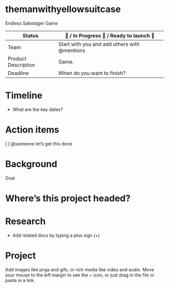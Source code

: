 # themanwithyellowsuitcase
Endless Sabotager Game

| Status              |  🌱 / In Progress 🔨 / Ready to launch  🚀 |
| ------------------- | -------------------------------------------------- |
| Team                | Start with you and add others with @mentions       |
| Product Description | Game.                                              |
| Deadline            | When do you want to finish?                        |


# Timeline
- What are the key dates?


# Action items
[ ] @someone let’s get this done


# Background
Goal

# Where’s this project headed?


# Research
- Add related docs by typing a plus sign (+)


# Project

Add images like pngs and gifs, or rich media like video and audio. Move your mouse to the left margin to see the + icon, or just drag in the file or paste in a link.



